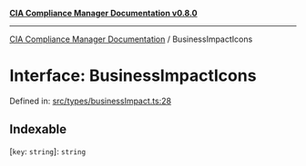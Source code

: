 [**CIA Compliance Manager Documentation v0.8.0**](../README.md)

***

[CIA Compliance Manager Documentation](../globals.md) / BusinessImpactIcons

# Interface: BusinessImpactIcons

Defined in: [src/types/businessImpact.ts:28](https://github.com/Hack23/cia-compliance-manager/blob/fa2f95f029cdcd192b3882a37d0d34753edcd349/src/types/businessImpact.ts#L28)

## Indexable

\[`key`: `string`\]: `string`
